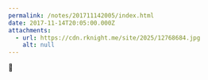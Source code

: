 ```yaml
---
permalink: /notes/201711142005/index.html
date: 2017-11-14T20:05:00.000Z
attachments:
  - url: https://cdn.rknight.me/site/2025/12768684.jpg
    alt: null
---
```


🍻
